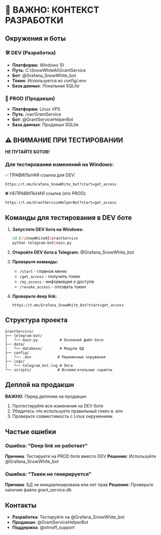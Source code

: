 # 🔴 ВАЖНО: КОНТЕКСТ РАЗРАБОТКИ

## Окружения и боты

### 🛠️ DEV (Разработка)
- **Платформа**: Windows 10
- **Путь**: C:\SnowWhiteAI\GrantService
- **Бот**: @Grafana_SnowWhite_bot
- **Токен**: Используется из config/.env
- **База данных**: Локальная SQLite

### 🚀 PROD (Продакшн)
- **Платформа**: Linux VPS
- **Путь**: /var/GrantService
- **Бот**: @GrantServiceHelperBot
- **База данных**: Продакшн SQLite

## ⚠️ ВНИМАНИЕ ПРИ ТЕСТИРОВАНИИ

**НЕ ПУТАЙТЕ БОТОВ!**

### Для тестирования изменений на Windows:
✅ ПРАВИЛЬНАЯ ссылка для DEV:
```
https://t.me/Grafana_SnowWhite_bot?start=get_access
```

❌ НЕПРАВИЛЬНАЯ ссылка (это PROD):
```
https://t.me/GrantServiceHelperBot?start=get_access
```

## Команды для тестирования в DEV боте

1. **Запустите DEV бота на Windows:**
   ```bash
   cd C:\SnowWhiteAI\GrantService
   python telegram-bot\main.py
   ```

2. **Откройте DEV бота в Telegram:**
   @Grafana_SnowWhite_bot

3. **Проверьте команды:**
   - `/start` - главное меню
   - `/get_access` - получить токен
   - `/my_access` - информация о доступе
   - `/revoke_access` - отозвать токен

4. **Проверьте deep link:**
   ```
   https://t.me/Grafana_SnowWhite_bot?start=get_access
   ```

## Структура проекта

```
GrantService/
├── telegram-bot/
│   └── main.py          # Основной файл бота
├── data/
│   └── database/        # Модули БД
├── config/
│   └── .env            # Переменные окружения
├── logs/
│   └── telegram_bot.log # Логи
└── scripts/            # Вспомогательные скрипты
```

## Деплой на продакшн

**ВАЖНО**: Перед деплоем на продакшн:
1. Протестируйте все изменения на DEV боте
2. Убедитесь что используете правильный токен в .env
3. Проверьте совместимость с Linux окружением

## Частые ошибки

### Ошибка: "Deep link не работает"
**Причина**: Тестируете на PROD боте вместо DEV
**Решение**: Используйте @Grafana_SnowWhite_bot

### Ошибка: "Токен не генерируется"
**Причина**: БД не инициализирована или нет прав
**Решение**: Проверьте наличие файла grant_service.db

## Контакты

- **Разработка**: Тестируйте на @Grafana_SnowWhite_bot
- **Продакшн**: @GrantServiceHelperBot
- **Поддержка**: @otinoff_support